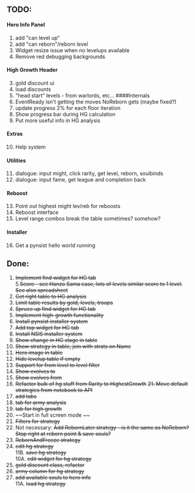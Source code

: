  ## TODO:
 #### Hero Info Panel
 1. add "can level up"
 2. add "can reborn"/reborn level
 3. Widget resize issue when no levelups available
 4. Remove red debugging backgrounds
#### High Growth Header 
 3. gold discount ui
 4. load discounts
 5. "head start" levels - from warlords, etc...
####Internals
 9. EventReady isn't getting the moves NoReborn gets (maybe fixed?)  
13. update progress 2% for each floor iteration  
10. Show progress bar during HG calculation
11. Put more useful info in HG analysis
#### Extras
10. Help system
#### Utilities
 11. dialogue: input might, click rarity, get level, reborn, soulbinds
 12. dialogue: input fame, get league and completion back
#### Reboost
 13. Point out highest might lev/reb for reboosts
 14. Reboost interface
 15. Level range combos break the table sometimes?  somehow?
#### Installer
 16. Get a pynsist hello world running

  
## Done:
 1. ~~Implement find widget for HG tab~~  
5.~~Score - see Hanzo Sama case, lots of levels similar score to 1 level.  See also spreadsheet~~
4. ~~Get right table to HG analysis~~
9. ~~Limit table results by gold, levels, troops~~
16. ~~Spruce up find widget for HG tab~~
 23. ~~Implement high-growth functionality~~
 33. ~~Install pynsist installer system~~
 31. ~~Add top widget for HG tab~~
 32. ~~Install NSIS installer system~~
 26. ~~Show change in HG stage in table~~
 29. ~~Show strategy in table, join with strats on Name~~
 27. ~~Hero image in table~~
 24. ~~Hide levelup table if empty~~
 20. ~~Support for from level to level filter~~
 18. ~~Show evolves to~~
 19. ~~Show evolves from~~
 22. ~~Refactor bulk of hg stuff from Rarity to HighestGrowth~~
 ~~21. Move default strategies from notebook to API~~
 1. ~~add tabs~~
 5. ~~tab for army analysis~~
 6. ~~tab for high growth~~
 21. ~~Start in full screen mode ~~
 15. ~~Filters for strategy~~
 16. Not necessary: ~~Add RebornLater strategy - is it the same as NoReborn?  Stop right at reborn point & save souls?~~
 14. ~~RebornAndFreeze strategy~~
 10. ~~edit hg strategy~~  
 11B. ~~save hg strategy~~  
 10A. ~~edit widget for hg strategy~~
 7. ~~gold discount class, refactor~~
 9. ~~army column for hg strategy~~
 2. ~~add available souls to hero info~~  
 11A. ~~load hg strategy~~